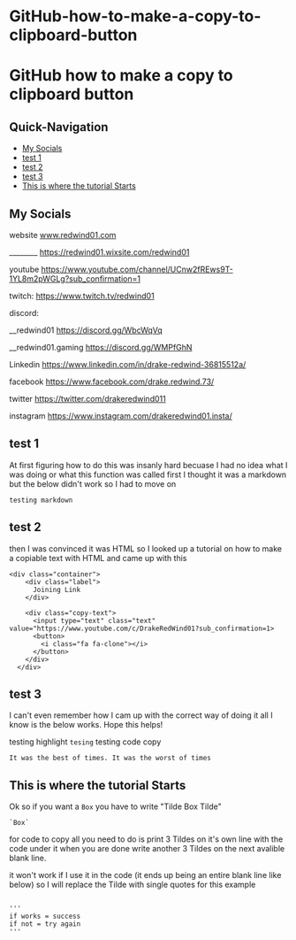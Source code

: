 # GitHub-how-to-make-a-copy-to-clipboard-button
# GitHub how to make a copy to clipboard button



## Quick-Navigation

- [My Socials](#My-Socials)
- [test 1](#test-1)
- [test 2](#test-2)
- [test 3](#test-3)
- [This is where the tutorial Starts](#This-is-where-the-tutorial-Starts)



## My Socials

website 		        www.redwind01.com 

________                        https://redwind01.wixsite.com/redwind01

youtube 		        https://www.youtube.com/channel/UCnw2fREws9T-1YL8m2pWGLg?sub_confirmation=1

twitch:                 https://www.twitch.tv/redwind01

discord: 		

__redwind01 	        https://discord.gg/WbcWqVq

__redwind01.gaming   	https://discord.gg/WMPfGhN

Linkedin 		        https://www.linkedin.com/in/drake-redwind-36815512a/

facebook 		        https://www.facebook.com/drake.redwind.73/

twitter 			    https://twitter.com/drakeredwind011

instagram               https://www.instagram.com/drakeredwind01.insta/




## test 1
At first figuring how to do this was insanly hard becuase I had no idea what I was doing or what this function was called first I thought it was a markdown but the below didn't work so I had to move on
```
testing markdown 
```

## test 2
then I was convinced it was HTML so I looked up a tutorial on how to make a copiable text with HTML and came up with this

```
<div class="container">
    <div class="label">
      Joining Link
    </div>
  
    <div class="copy-text">
      <input type="text" class="text" value="https://www.youtube.com/c/DrakeRedWind01?sub_confirmation=1>
      <button>
        <i class="fa fa-clone"></i>
      </button>
    </div>
  </div>
```
## test 3
I can't even remember how I cam up with the correct way of doing it all I know is the below works.
Hope this helps!




testing highlight `tesing`
testing code copy
```
It was the best of times. It was the worst of times
```

## This is where the tutorial Starts
Ok so if you want a `Box` you have to write "Tilde Box Tilde" 
```
`Box`
```

for code to copy all you need to do is print 3 Tildes on it's own line with the code under it when you are done write another 3 Tildes on the next avalible blank line.

it won't work if I use it in the code (it ends up being an entire blank line like below) so I will replace the Tilde with single quotes for this example
```
```
```
'''
if works = success
if not = try again
'''
```





